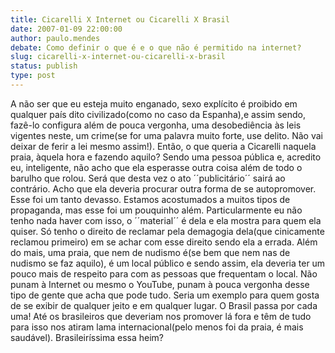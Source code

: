 ```yaml
---
title: Cicarelli X Internet ou Cicarelli X Brasil
date: 2007-01-09 22:00:00
author: paulo.mendes
debate: Como definir o que é e o que não é permitido na internet?
slug: cicarelli-x-internet-ou-cicarelli-x-brasil
status: publish 
type: post
---
```


A não ser que eu esteja muito enganado, sexo explícito é proibido em qualquer país dito civilizado(como no caso da Espanha),e assim sendo, fazê-lo configura além de pouca vergonha, uma desobediência às leis vigentes neste, um crime(se for uma palavra muito forte, use delito. Não vai deixar de ferir a lei mesmo assim!). Então, o que queria a Cicarelli naquela praia, àquela hora e fazendo aquilo? Sendo uma pessoa pública e, acredito eu, inteligente, não acho que ela esperasse outra coisa além de todo o barulho que rolou. Será que desta vez o ato ´´publicitário´´ sairá ao contrário. Acho que ela deveria procurar outra forma de se autopromover. Esse foi um tanto devasso. Estamos acostumados a muitos tipos de propaganda, mas esse foi um pouquinho além. Particularmente eu não tenho nada haver com isso, o ´´material´´ é dela e ela mostra para quem ela quiser. Só tenho o direito de reclamar pela demagogia dela(que cinicamente reclamou primeiro) em se achar com esse direito sendo ela a errada. Além do mais, uma praia, que nem de nudismo é(se bem que nem nas de nudismo se faz aquilo), é um local público e sendo assim, ela deveria ter um pouco mais de respeito para com as pessoas que frequentam o local. Não punam à Internet ou mesmo o YouTube, punam à pouca vergonha desse tipo de gente que acha que pode tudo. Seria um exemplo para quem gosta de se exibir de qualquer jeito e em qualquer lugar. O Brasil passa por cada uma! Até os brasileiros que deveriam nos promover lá fora e têm de tudo para isso nos atiram lama internacional(pelo menos foi da praia, é mais saudável). Brasileiríssima essa heim?
